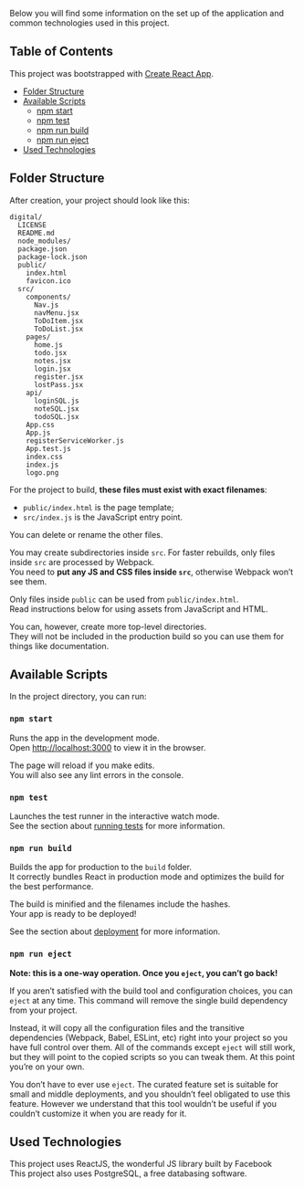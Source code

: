 Below you will find some information on the set up of the application and common technologies used in this project.


## Table of Contents
This project was bootstrapped with [Create React App](https://github.com/facebookincubator/create-react-app).

- [Folder Structure](#folder-structure)
- [Available Scripts](#available-scripts)
  - [npm start](#npm-start)
  - [npm test](#npm-test)
  - [npm run build](#npm-run-build)
  - [npm run eject](#npm-run-eject)
- [Used Technologies](#used-technologies)



## Folder Structure

After creation, your project should look like this:

```
digital/
  LICENSE
  README.md
  node_modules/
  package.json
  package-lock.json
  public/
    index.html
    favicon.ico
  src/
    components/
      Nav.js
      navMenu.jsx
      ToDoItem.jsx
      ToDoList.jsx
    pages/
      home.js
      todo.jsx
      notes.jsx
      login.jsx
      register.jsx
      lostPass.jsx
    api/
      loginSQL.js
      noteSQL.jsx
      todoSQL.jsx
    App.css
    App.js
    registerServiceWorker.js
    App.test.js
    index.css
    index.js
    logo.png
```

For the project to build, **these files must exist with exact filenames**:

* `public/index.html` is the page template;
* `src/index.js` is the JavaScript entry point.

You can delete or rename the other files.

You may create subdirectories inside `src`. For faster rebuilds, only files inside `src` are processed by Webpack.<br>
You need to **put any JS and CSS files inside `src`**, otherwise Webpack won’t see them.

Only files inside `public` can be used from `public/index.html`.<br>
Read instructions below for using assets from JavaScript and HTML.

You can, however, create more top-level directories.<br>
They will not be included in the production build so you can use them for things like documentation.

## Available Scripts

In the project directory, you can run:

### `npm start`

Runs the app in the development mode.<br>
Open [http://localhost:3000](http://localhost:3000) to view it in the browser.

The page will reload if you make edits.<br>
You will also see any lint errors in the console.

### `npm test`

Launches the test runner in the interactive watch mode.<br>
See the section about [running tests](#running-tests) for more information.

### `npm run build`

Builds the app for production to the `build` folder.<br>
It correctly bundles React in production mode and optimizes the build for the best performance.

The build is minified and the filenames include the hashes.<br>
Your app is ready to be deployed!

See the section about [deployment](#deployment) for more information.

### `npm run eject`

**Note: this is a one-way operation. Once you `eject`, you can’t go back!**

If you aren’t satisfied with the build tool and configuration choices, you can `eject` at any time. This command will remove the single build dependency from your project.

Instead, it will copy all the configuration files and the transitive dependencies (Webpack, Babel, ESLint, etc) right into your project so you have full control over them. All of the commands except `eject` will still work, but they will point to the copied scripts so you can tweak them. At this point you’re on your own.

You don’t have to ever use `eject`. The curated feature set is suitable for small and middle deployments, and you shouldn’t feel obligated to use this feature. However we understand that this tool wouldn’t be useful if you couldn’t customize it when you are ready for it.

## Used Technologies

This project uses ReactJS, the wonderful JS library built by Facebook<br>
This project also uses PostgreSQL, a free databasing software.<br>



